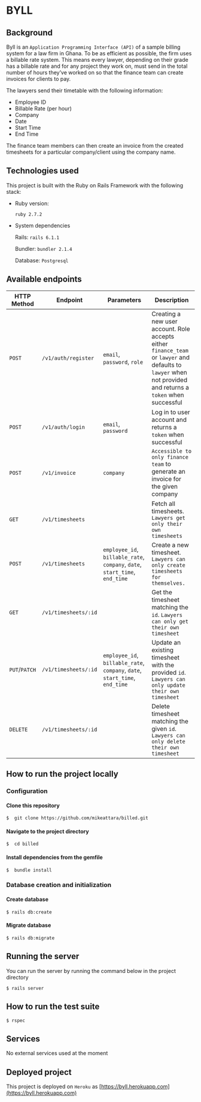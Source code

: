 # BYLL

## Background

Byll is an `Application Programming Interface (API)` of a sample billing system for a law firm in Ghana. To be as efficient as possible, the firm uses a
billable rate system. This means every lawyer, depending on their grade has a billable rate and
for any project they work on, must send in the total number of hours they’ve worked on so that
the finance team can create invoices for clients to pay.

The lawyers send their timetable with the following information:

- Employee ID
- Billable Rate (per hour)
- Company
- Date
- Start Time
- End Time

The finance team members can then create an invoice from the created timesheets for a particular company/client using the company name.

## Technologies used

This project is built with the Ruby on Rails Framework with the following stack:

- Ruby version:

  `ruby 2.7.2`

- System dependencies

  Rails: `rails 6.1.1`

  Bundler: `bundler 2.1.4`

  Database: `Postgresql`

## Available endpoints

| HTTP Method   | Endpoint             | Parameters                                                                  | Description                                                                                                                                                  |
| ------------- | -------------------- | --------------------------------------------------------------------------- | ------------------------------------------------------------------------------------------------------------------------------------------------------------ |
| `POST`        | `/v1/auth/register`  | `email`, `password`, `role`                                                 | Creating a new user account. Role accepts either `finance_team` or `lawyer` and defaults to `lawyer` when not provided and returns a `token` when successful |
| `POST`        | `/v1/auth/login`     | `email`, `password`                                                         | Log in to user account and returns a `token` when successful                                                                                                 |
| `POST`        | `/v1/invoice`        | `company`                                                                   | `Accessible to only finance team` to generate an invoice for the given company                                                                               |
| `GET`         | `/v1/timesheets`     |                                                                             | Fetch all timesheets. `Lawyers get only their own timesheets`                                                                                                |
| `POST`        | `/v1/timesheets`     | `employee_id`, `billable_rate`, `company`, `date`, `start_time`, `end_time` | Create a new timesheet. `Lawyers can only create timesheets for themselves.`                                                                                 |
| `GET`         | `/v1/timesheets/:id` |                                                                             | Get the timesheet matching the `id`. `Lawyers can only get their own timesheet`                                                                              |
| `PUT`/`PATCH` | `/v1/timesheets/:id` | `employee_id`, `billable_rate`, `company`, `date`, `start_time`, `end_time` | Update an existing timesheet with the provided `id`. `Lawyers can only update their own timesheet`                                                           |
| `DELETE`      | `/v1/timesheets/:id` |                                                                             | Delete timesheet matching the given `id`. `Lawyers can only delete their own timesheet`                                                                      |

## How to run the project locally

### Configuration

#### Clone this repository

    $  git clone https://github.com/mikeattara/billed.git

#### Navigate to the project directory

    $  cd billed

#### Install dependencies from the gemfile

    $  bundle install

### Database creation and initialization

#### Create database

    $ rails db:create

#### Migrate database

    $ rails db:migrate

## Running the server

You can run the server by running the command below in the project directory

    $ rails server

## How to run the test suite

    $ rspec

## Services

No external services used at the moment

## Deployed project

This project is deployed on `Heroku` as [https://byll.herokuapp.com](https://byll.herokuapp.com)
